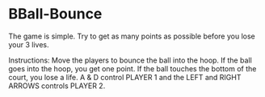 # BBall-Bounce

The game is simple. Try to get as many points as possible before you lose your 3 lives.

Instructions:
Move the players to bounce the ball into the hoop. If the ball goes into the hoop, you get one point. If the ball touches the bottom of the court, you lose a life. A & D control PLAYER 1 and the LEFT and RIGHT ARROWS controls PLAYER 2.